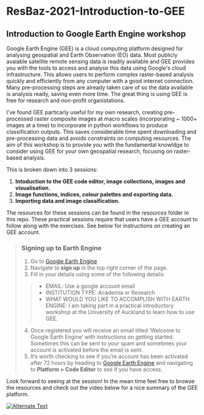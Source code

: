 # ResBaz-2021-Introduction-to-GEE
## Introduction to Google Earth Engine workshop 

Google Earth Engine (GEE) is a cloud computing platform designed for analysing geospatial and Earth Observation (EO) data. Most publicly avaiable satellite remote sensing data is readily available and GEE provides you with the tools to access and analyse this data using Google's cloud infrastructure. This allows users to perform complex raster-based analysis quickly and efficiently from any computer with a good internet connection. Many pre-processing steps are already taken care of so the data available is analysis ready, saving even more time. The great thing is using GEE is free for research and non-profit organistations.

I've found GEE particarly useful for my own research, creating pre-processed raster composite images at macro scales (incorporating ~ 1000+ images at a time) to incorporate in python workflows to produce classification outputs. This saves considerable time spent downloading and pre-processing data and avoids constraints on computing resources. The aim of this workshop is to provide you with the fundamental knowldge to consider using GEE for your own geospatial research, focusing on raster-based analysis.  

This is broken down into 3 sessions: 
1. **Intoduction to the GEE code editor, image collections, images and visualisation.**
2. **Image functions, indices, colour palettes and exporting data.**
3. **Importing data and image classification.**

The resources for these sessions can be found in the _resources_ folder in this repo. These practical sessions require that users have a GEE account to follow along with the exercises. See below for instructions on creating an GEE account. 

>### Signing up to Earth Engine
>1. Go to [Google Earth Engine](https://earthengine.google.com/platform/)
>2. Navigate to **sign up** in the top right corner of the page.
>3. Fill in your details using some of the following details:
>>* EMAIL: Use a google account email
>>* INSTITUTION TYPE: Academia or Research
>>* WHAT WOULD YOU LIKE TO ACCOMPLISH WITH EARTH ENGINE: I am taking part in a practical introductory workshop at the University of Auckland to learn how to use GEE. 
>4. Once registered you will receive an email titled ‘Welcome to Google Earth Engine’ with instructions on getting started. Sometimes this can be sent to your spam and sometimes your account is activated before the email is sent. 
>5. It’s worth checking to see if you’re account has been activated after 72 hours by heading to [Google Earth Engine](https://earthengine.google.com/platform/) and navigating to **Platform > Code Editor** to see if you have access.  


Look forward to seeing at the session! In the mean time feel free to browse the resources and check out the video below for a nice summary of the GEE platform. 

[![Alternate Text]({./figures})]({https://www.youtube.com/watch?v=4E6yQLoGO2o} "Introduction to planetary-scale geospatial analysis with Google Earth Engine")

